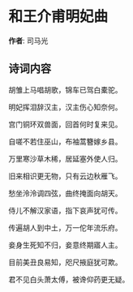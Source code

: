 # 和王介甫明妃曲

**作者**: 司马光

## 诗词内容

胡雏上马唱胡歌，锦车已驾白橐驼。

明妃挥泪辞汉主，汉主伤心知奈何。

宫门铜环双兽面，回首何时复来见。

自嗟不若住巫山，布袖蒿簪嫁乡县。

万里寒沙草木稀，居延塞外使人归。

旧来相识更无物，只有云边秋雁飞。

愁坐泠泠调四弦，曲终掩面向胡天。

侍儿不解汉家语，指下哀声犹可传。

传遍胡人到中土，万一佗年流乐府。

妾身生死知不归，妾意终期寤人主。

目前美丑良易知，咫尺掖庭犹可欺。

君不见白头萧太傅，被谗仰药更无疑。

